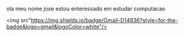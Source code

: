ola meu nome jose
estou enteressado em estudar computacao

<img src"https://img.shields.io/badge/Gmail-D14836?style=for-the-badge&logo=gmail&logoColor=white"/>
